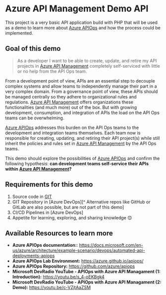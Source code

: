 # Azure API Management Demo API

This project is a very basic API application build with PHP that will be used as a demo to learn more about [Azure APIOps] and how the process could be implemented.

## Goal of this demo

> As a developer I want to be able to create, update, and retire my API projects in [Azure API Management] completely self-serviced with little or no help from the API Ops team.

From a development point of view, APIs are an essential step to decouple complex systems and allow teams to independently manage their part in a very complex domain. From a governance point of view, these APIs should be managed centrally so they adhere to organizational rules and regulations. [Azure API Management] offers organizations these functionalities (and much more) out of the box. But with growing development, consumption, and integration of APIs the load on the API Ops teams can be overwhelming.

[Azure APIOps] addresses this burden on the API Ops teams to the development and integration teams themselves. Each team now is responsible for creating, updating, and retiring their API project(s) while still inherit the policies and rules set in [Azure API Management] by the API Ops teams.

This demo should explore the possibilities of [Azure APIOps] and confirm the following hypothesis: **can development teams self-service their APIs within [Azure API Management]?**

## Requirements for this demo

1. Source code in [GIT]
2. GIT Repository in [Azure DevOps][^ Alternative repos like GitHub or GitLab are also possible, but are not part of this demo]
3. CI/CD Pipelines in [Azure DevOps]
4. Appetite for learning, exploring, and sharing knowledge 😊

## Available Resources to learn more

- **Azure APIOps documentation:**: https://docs.microsoft.com/en-us/azure/architecture/example-scenario/devops/automated-api-deployments-apiops
- **Azure APIOps Lab Environment:** https://azure.github.io/apiops/
- **Azure APIOps Repository:** https://github.com/azure/apiops
- **Microsoft DevRadio YouTube - APIOps with Azure API Managament (1: Introduction):** https://youtu.be/s_4-oEKBgk4
- **Microsoft DevRadio YouTube - APIOps with Azure API Managament (2: Demo):** https://youtu.be/c-VZjtAaZSM

[Azure API Management]: https://azure.microsoft.com/en-us/services/api-management/
[Azure APIOps]: https://docs.microsoft.com/en-us/azure/architecture/example-scenario/devops/automated-api-deployments-apiops
[GIT]: https://www.git-scm.com